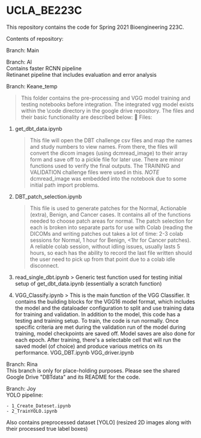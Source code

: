 # UCLA_BE223C
This repository contains the code for Spring 2021 Bioengineering 223C. 

Contents of repository:



Branch: Main




Branch: Al\
  Contains faster RCNN pipeline\
  Retinanet pipeline that includes evaluation and error analysis


Branch: Keane_temp     
>  This folder contains the pre-processing and VGG model training and testing notebooks before 
        integration. The integrated vgg model exists within the \code directory in the google drive 
        repository. The files and their basic functionality are described below:
 :rocket:
 Files:
 
 1. get_dbt_data.ipynb
       > This file will open the DBT challenge csv files and map the names and study numbers to view names. From there, the files will convert the dicom images (using dcmread_image) to their array form and save off to a pickle file for later use. There are minor functions used to verify the final outputs. The TRAINING and VALIDATION challenge files were used in this. *NOTE* dcmread_image was embedded into the notebook due to some initial path import problems.
 2. DBT_patch_selection.ipynb  
       > This file is used to generate patches for the Normal, Actionable (extra), Benign, and Cancer cases. It contains all of the functions needed to choose patch areas for normal. The patch selection for each is broken into separate parts for use with Colab (reading the DICOMs and writing patches out takes a lot of time: 2-3 colab sessions for Normal, 1 hour for Benign, <1hr for Cancer patches). A reliable colab session, without idling issues, usually lasts 5 hours, so each has the ability to record the last file written should the user need to pick up from that point due to a colab idle disconnect.


 3. read_single_dbt.ipynb
        > Generic test function used for testing initial setup of get_dbt_data.ipynb (essentially a scratch function)
 4. VGG_Classify.ipynb
        > This is the main function of the VGG Classifier. It contains the building blocks for the VGG16 model format, which includes the model and the dataloader configuration to split and use training data for training and validation. In addition to the model, this code has a testing and training setup. To train, the code is run normally. Once specific criteria are met during the validation run of the model during training, model checkpoints are saved off. Model saves are also done for each epoch. After training, there's a selectable cell that will run the saved model (of choice) and produce various metrics on its performance.
 VGG_DBT.ipynb
 VGG_driver.ipynb


Branch: Rina\
  This branch is only for place-holding purposes. Please see the shared Google Drive "DBTdata" and its README for the code.
  

Branch: Joy\
  YOLO pipeline:
  
    - 1_Create_Dateset.ipynb
    - 2_TrainYOLO.ipynb
  Also contains preprocessed dataset [YOLO] (resized 2D images along with their processed true label boxes)  
